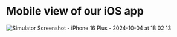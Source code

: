 
# Mobile view of our iOS app

![Simulator Screenshot - iPhone 16 Plus - 2024-10-04 at 18 02 13](https://github.com/user-attachments/assets/b0478681-4976-4e9b-939c-f6a99ea3c330)
